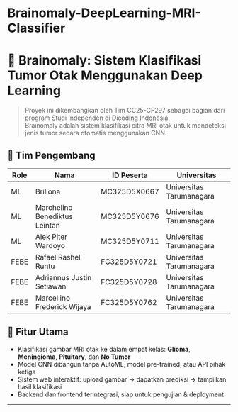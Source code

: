 # Brainomaly-DeepLearning-MRI-Classifier

# 🧠 Brainomaly: Sistem Klasifikasi Tumor Otak Menggunakan Deep Learning

> Proyek ini dikembangkan oleh Tim CC25-CF297 sebagai bagian dari program Studi Independen di Dicoding Indonesia.  
> Brainomaly adalah sistem klasifikasi citra MRI otak untuk mendeteksi jenis tumor secara otomatis menggunakan CNN.

## 👥 Tim Pengembang
| Role | Nama                          | ID Peserta   | Universitas              |
| ---- | ----------------------------- | ------------ | ------------------------ |
| ML   | Briliona                      | MC325D5X0667 | Universitas Tarumanagara |
| ML   | Marchelino Benediktus Leintan | MC325D5Y0676 | Universitas Tarumanagara |
| ML   | Alek Piter Wardoyo            | MC325D5Y0711 | Universitas Tarumanagara |
| FEBE | Rafael Rashel Runtu           | FC325D5Y0721 | Universitas Tarumanagara |
| FEBE | Adriannus Justin Setiawan     | FC325D5Y0728 | Universitas Tarumanagara |
| FEBE | Marcellino Frederick Wijaya   | FC325D5Y0762 | Universitas Tarumanagara |

## 🚀 Fitur Utama
- Klasifikasi gambar MRI otak ke dalam empat kelas: **Glioma**, **Meningioma**, **Pituitary**, dan **No Tumor**
- Model CNN dibangun tanpa AutoML, model pre-trained, atau API pihak ketiga
- Sistem web interaktif: upload gambar → dapatkan prediksi → tampilkan hasil klasifikasi
- Backend dan frontend terintegrasi, siap untuk pengujian & deployment

---
